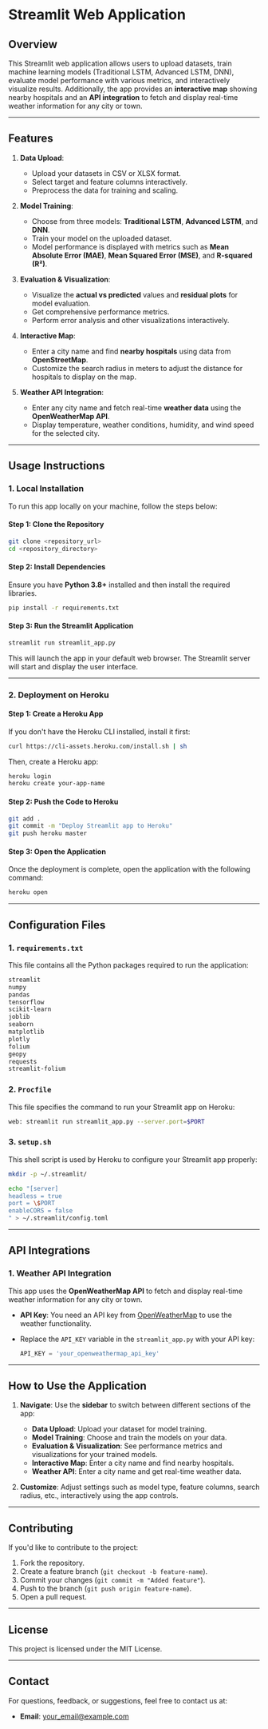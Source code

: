 
# **Streamlit Web Application**

## **Overview**
This Streamlit web application allows users to upload datasets, train machine learning models (Traditional LSTM, Advanced LSTM, DNN), evaluate model performance with various metrics, and interactively visualize results. Additionally, the app provides an **interactive map** showing nearby hospitals and an **API integration** to fetch and display real-time weather information for any city or town.

---

## **Features**

1. **Data Upload**: 
   - Upload your datasets in CSV or XLSX format.
   - Select target and feature columns interactively.
   - Preprocess the data for training and scaling.

2. **Model Training**:
   - Choose from three models: **Traditional LSTM**, **Advanced LSTM**, and **DNN**.
   - Train your model on the uploaded dataset.
   - Model performance is displayed with metrics such as **Mean Absolute Error (MAE)**, **Mean Squared Error (MSE)**, and **R-squared (R²)**.

3. **Evaluation & Visualization**:
   - Visualize the **actual vs predicted** values and **residual plots** for model evaluation.
   - Get comprehensive performance metrics.
   - Perform error analysis and other visualizations interactively.

4. **Interactive Map**:
   - Enter a city name and find **nearby hospitals** using data from **OpenStreetMap**.
   - Customize the search radius in meters to adjust the distance for hospitals to display on the map.

5. **Weather API Integration**:
   - Enter any city name and fetch real-time **weather data** using the **OpenWeatherMap API**.
   - Display temperature, weather conditions, humidity, and wind speed for the selected city.

---

## **Usage Instructions**

### 1. **Local Installation**
To run this app locally on your machine, follow the steps below:

#### **Step 1: Clone the Repository**
```bash
git clone <repository_url>
cd <repository_directory>
```

#### **Step 2: Install Dependencies**
Ensure you have **Python 3.8+** installed and then install the required libraries.

```bash
pip install -r requirements.txt
```

#### **Step 3: Run the Streamlit Application**
```bash
streamlit run streamlit_app.py
```

This will launch the app in your default web browser. The Streamlit server will start and display the user interface.

---

### 2. **Deployment on Heroku**

#### **Step 1: Create a Heroku App**
If you don't have the Heroku CLI installed, install it first:
```bash
curl https://cli-assets.heroku.com/install.sh | sh
```
Then, create a Heroku app:
```bash
heroku login
heroku create your-app-name
```

#### **Step 2: Push the Code to Heroku**
```bash
git add .
git commit -m "Deploy Streamlit app to Heroku"
git push heroku master
```

#### **Step 3: Open the Application**
Once the deployment is complete, open the application with the following command:
```bash
heroku open
```

---

## **Configuration Files**

### 1. **`requirements.txt`**

This file contains all the Python packages required to run the application:

```txt
streamlit
numpy
pandas
tensorflow
scikit-learn
joblib
seaborn
matplotlib
plotly
folium
geopy
requests
streamlit-folium
```

### 2. **`Procfile`**

This file specifies the command to run your Streamlit app on Heroku:

```bash
web: streamlit run streamlit_app.py --server.port=$PORT
```

### 3. **`setup.sh`**

This shell script is used by Heroku to configure your Streamlit app properly:

```bash
mkdir -p ~/.streamlit/

echo "[server]
headless = true
port = \$PORT
enableCORS = false
" > ~/.streamlit/config.toml
```

---

## **API Integrations**

### 1. **Weather API Integration**
This app uses the **OpenWeatherMap API** to fetch and display real-time weather information for any city or town.

- **API Key**: You need an API key from [OpenWeatherMap](https://openweathermap.org/api) to use the weather functionality.
- Replace the `API_KEY` variable in the `streamlit_app.py` with your API key:
  
  ```python
  API_KEY = 'your_openweathermap_api_key'
  ```

---

## **How to Use the Application**

1. **Navigate**: Use the **sidebar** to switch between different sections of the app:
   - **Data Upload**: Upload your dataset for model training.
   - **Model Training**: Choose and train the models on your data.
   - **Evaluation & Visualization**: See performance metrics and visualizations for your trained models.
   - **Interactive Map**: Enter a city name and find nearby hospitals.
   - **Weather API**: Enter a city name and get real-time weather data.

2. **Customize**: Adjust settings such as model type, feature columns, search radius, etc., interactively using the app controls.

---

## **Contributing**

If you'd like to contribute to the project:
1. Fork the repository.
2. Create a feature branch (`git checkout -b feature-name`).
3. Commit your changes (`git commit -m "Added feature"`).
4. Push to the branch (`git push origin feature-name`).
5. Open a pull request.

---

## **License**

This project is licensed under the MIT License.

---

## **Contact**

For questions, feedback, or suggestions, feel free to contact us at:

- **Email**: [your_email@example.com](mailto:your_email@example.com)
